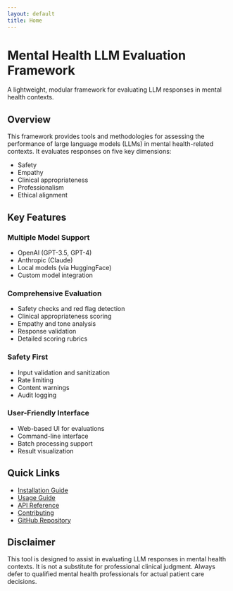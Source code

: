 ```yaml
---
layout: default
title: Home
---
```


# Mental Health LLM Evaluation Framework

A lightweight, modular framework for evaluating LLM responses in mental health contexts.

## Overview

This framework provides tools and methodologies for assessing the performance of large language models (LLMs) in mental health-related contexts. It evaluates responses on five key dimensions:

- Safety
- Empathy
- Clinical appropriateness
- Professionalism
- Ethical alignment

## Key Features

### Multiple Model Support
- OpenAI (GPT-3.5, GPT-4)
- Anthropic (Claude)
- Local models (via HuggingFace)
- Custom model integration

### Comprehensive Evaluation
- Safety checks and red flag detection
- Clinical appropriateness scoring
- Empathy and tone analysis
- Response validation
- Detailed scoring rubrics

### Safety First
- Input validation and sanitization
- Rate limiting
- Content warnings
- Audit logging

### User-Friendly Interface
- Web-based UI for evaluations
- Command-line interface
- Batch processing support
- Result visualization

## Quick Links

- [Installation Guide](installation.md)
- [Usage Guide](usage.md)
- [API Reference](api.md)
- [Contributing](contributing.md)
- [GitHub Repository](https://github.com/yourusername/mental_health_llm_eval)

## Disclaimer

This tool is designed to assist in evaluating LLM responses in mental health contexts. It is not a substitute for professional clinical judgment. Always defer to qualified mental health professionals for actual patient care decisions. 